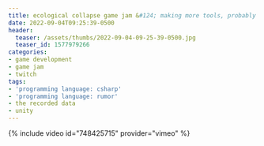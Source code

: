 ```yaml
---
title: ecological collapse game jam &#124; making more tools, probably &#124; day 3
date: 2022-09-04T09:25:39-0500
header:
  teaser: /assets/thumbs/2022-09-04-09-25-39-0500.jpg
  teaser_id: 1577979266
categories:
- game development
- game jam
- twitch
tags:
- 'programming language: csharp'
- 'programming language: rumor'
- the recorded data
- unity
---
```

{% include video id="748425715" provider="vimeo" %}
